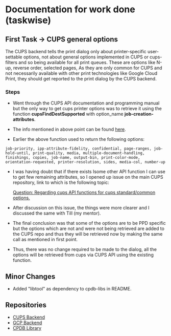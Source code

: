 # Documentation for work done (taskwise)

## First Task ->  CUPS general options

The CUPS backend tells the print dialog only about printer-specific user-settable options, not about general options implemented in CUPS or cups-filters and so being available for all print queues. These are options like N-up, reverse order, selected pages, As they are only common for CUPS and not necessarily available with other print technologies like Google Cloud Print, they should get reported to the print dialog by the CUPS backend.

### Steps 

- Went through the CUPS API documentation and programming manual but the only way to get cups printer options was to retrieve it using the function __cupsFindDestSupported__ with option_name __job-creation-attributes__.
- The info mentioned in above point can be found [here](https://www.cups.org/doc/cupspm.html#detailed-destination-information).

- Earlier the above function used to return the following options:

```
job-priority, ipp-attribute-fidelity, confidential, page-ranges, job-hold-until, print-quality, media, multiple-document-handling, finishings, copies, job-name, output-bin, print-color-mode, orientation-requested, printer-resolution, sides, media-col, number-up
```

-  I was having doubt that if there exists Isome other API function I can use to get few remaining attributes, so I opened up issue on the main CUPS repository, link to which is the following topic:

      [Question: Regarding cups API functions for cups standard/common options.](https://github.com/apple/cups/issues/5340)

- After discussion on this issue, the things were more clearer and I discussed the same with Till (my mentor).

- The final conclusion was that some of the options are to be PPD specific but the options which are not and were not being retrieved are added to the CUPS repo and thus they will be retrieved now by making the same call as mentioned in first point.

- Thus, there was no change required to be made to the dialog, all the options will be retrieved from cups via CUPS API using the existing function.

## Minor Changes

- Added "libtool" as dependency to cpdb-libs in README.

## Repositories

- [CUPS Backend](https://github.com/ayush268/cpdb-backend-cups)
- [GCP Backend](https://github.com/ayush268/cpdb-backend-gcp)
- [CPDB Library](https://github.com/ayush268/cpdb-libs)
